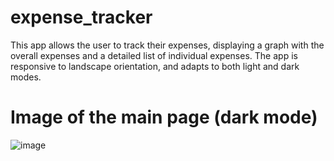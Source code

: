 # expense_tracker

This app allows the user to track their expenses, displaying a graph with the overall expenses and a detailed list of individual expenses.
The app is responsive to landscape orientation, and adapts to both light and dark modes.

# Image of the main page (dark mode)
![image](https://github.com/user-attachments/assets/c3732904-97ae-45dd-a523-785eb26634a3)
